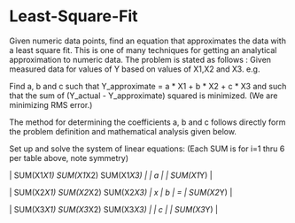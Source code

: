 # Least-Square-Fit
Given numeric data points, find an equation that approximates the data with a least square fit. This is one of many techniques for getting an analytical approximation to numeric data.
The problem is stated as follows :
   Given measured data for values of Y based on values of X1,X2 and X3. e.g.

  Find a, b and c such that   Y_approximate =  a * X1 + b * X2 + c * X3
  and such that the sum of (Y_actual - Y_approximate) squared is minimized.
  (We are minimizing RMS error.)

 The method for determining the coefficients a, b and c follows directly
 form the problem definition and mathematical analysis given below.

 Set up and solve the system of linear equations:
 (Each SUM is for i=1 thru 6 per table above, note symmetry)
 
 | SUM(X1*X1)  SUM(X1*X2)  SUM(X1*X3) |    | a |   | SUM(X1*Y) |
 
 | SUM(X2*X1)  SUM(X2*X2)  SUM(X2*X3) | x | b | = | SUM(X2*Y) |
 
 | SUM(X3*X1)  SUM(X3*X2)  SUM(X3*X3) |    | c |   | SUM(X3*Y) |
